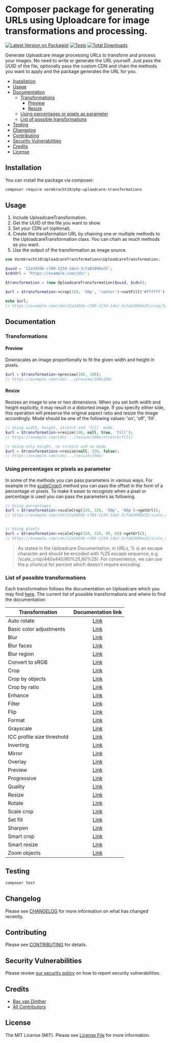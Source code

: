 # Composer package for generating URLs using Uploadcare for image transformations and processing.

[![Latest Version on Packagist](https://img.shields.io/packagist/v/vormkracht10/php-uploadcare-transformations.svg?style=flat-square)](https://packagist.org/packages/vormkracht10/php-uploadcare-transformations)
[![Tests](https://github.com/vormkracht10/php-uploadcare-transformations/actions/workflows/run-tests.yml/badge.svg?branch=main)](https://github.com/vormkracht10/php-uploadcare-transformations/actions/workflows/run-tests.yml)
[![Total Downloads](https://img.shields.io/packagist/dt/vormkracht10/php-uploadcare-transformations.svg?style=flat-square)](https://packagist.org/packages/vormkracht10/php-uploadcare-transformations)

Generate Uploadcare image processing URLs to transform and process your images. No need to write or generate the URL yourself. Just pass the UUID of the file, optionally pass the custom CDN and chain the methods you want to apply and the package generates the URL for you.

- [Installation](#installation)
- [Usage](#usage)
- [Documentation](#documentation)
  * [Transformations](#transformations)
    + [Preview](#preview)
    + [Resize](#resize)
  * [Using percentages or pixels as parameter](#using-percentages-or-pixels-as-parameter)
  * [List of possible transformations](#list-of-possible-transformations)
- [Testing](#testing)
- [Changelog](#changelog)
- [Contributing](#contributing)
- [Security Vulnerabilities](#security-vulnerabilities)
- [Credits](#credits)
- [License](#license)

## Installation

You can install the package via composer:

```bash
composer require vormkracht10/php-uploadcare-transformations
```

## Usage

<ol>
    <li>
        Include UploadcareTransformation.
    </li>
     <li>
        Get the UUID of the file you want to show.
    </li>
     <li>
        Set your CDN url (optional).
    </li>
     <li>
        Create the transformation URL by chaining one or multiple methods to the UploadcareTransformation class. You can chain as much methods as you want. 
    </li>
    <li>Use the output of the transformation as image source.</li>
</ol>

```php
use Vormkracht10\UploadcareTransformations\UploadcareTransformation;

$uuid = '12a3456b-c789-1234-1de2-3cfa83096e25';
$cdnUrl = 'https://example.com/cdn/';

$transformation = (new UploadcareTransformation($uuid, $cdn));

$url = $transformation->crop(320, '50p', 'center')->setFill('#ffffff')->getUrl();

echo $url;
// https://example.com/cdn/12a3456b-c789-1234-1de2-3cfa83096e25/crop/320x50p/center/set_fill/#ffffff
```

## Documentation

### Transformations

#### Preview
Downscales an image proportionally to fit the given width and height in pixels.
```php
$url = $transformation->preview(100, 100);
// https://example.com/cdn/.../preview/100x100/
```

#### Resize
Resizes an image to one or two dimensions. When you set both width and height explicitly, it may result in a distorted image. If you specify either side, this operation will preserve the original aspect ratio and resize the image accordingly. Mode should be one of the following values: 'on', 'off', 'fill'.

```php
// Using width, height, stretch and 'fill' mode. 
$url = $transformation->resize(100, null, true, 'fill');
// https://example.com/cdn/.../resize/100x/stretch/fill/

// Using only height, no stretch and no mode. 
$url = $transformations->resize(null, 250, false);
// https://example.com/cdn/.../resize/250x/
```

### Using percentages or pixels as parameter
In some of the methods you can pass parameters in various ways. For example in the [scaleCrop()](/src/Transformations/ScaleCrop.php) method you can pass the offset in the form of a percentage or pixels. To make it easer to recognize when a pixel or percentage is used you can pass the parameters as following.

```php
// Using percentages
$url = $transformation->scaleCrop(320, 320, '50p', '60p')->getUrl();
// https://example.com/cdn/12a3456b-c789-1234-1de2-3cfa83096e25/scale_crop/320x320/50px60p/


// Using pixels
$url = $transformation->scaleCrop(320, 320, 50, 60)->getUrl();
// https://example.com/cdn/12a3456b-c789-1234-1de2-3cfa83096e25/scale_crop/320x320/50x60/
```

>As stated in the Uploadcare Documentation, in URLs, % is an escape character and should be encoded with %25 escape sequence, e.g. /scale_crop/440x440/80%25,80%25/. For convenience, we can use the p shortcut for percent which doesn't require encoding.

### List of possible transformations
Each transformation follows the documentation on Uploadcare which you may find <a href="https://uploadcare.com/docs/">here</a>. 
The current list of possible transformations and where to find the documentation:

| Transformation        | Documentation link           |
| ------------- |:-------------:|
| Auto rotate      | <a target="_blank" href="https://uploadcare.com/docs/transformations/image/rotate-flip/#operation-autorotate">Link</a> |
| Basic color adjustments      | <a target="_blank" href="https://uploadcare.com/docs/transformations/image/colors/#image-colors-operations">Link</a>      |
| Blur | <a target="_blank" href="https://uploadcare.com/docs/transformations/image/blur-sharpen/#operation-blur">Link</a>      |
| Blur faces | <a target="_blank" href="https://uploadcare.com/docs/transformations/image/blur-sharpen/#operation-blur-region-faces">Link</a>      |
| Blur region | <a target="_blank" href="https://uploadcare.com/docs/transformations/image/blur-sharpen/#operation-blur-region">Link</a>      |
| Convert to sRGB | <a target="_blank" href="https://uploadcare.com/docs/transformations/image/colors/#operation-srgb">Link</a>      |
| Crop | <a target="_blank" href="https://uploadcare.com/docs/transformations/image/resize-crop/#operation-crop">Link</a>      |
| Crop by objects | <a target="_blank" href="https://uploadcare.com/docs/transformations/image/resize-crop/#operation-crop-tags">Link</a>      |
| Crop by ratio | <a target="_blank" href="https://uploadcare.com/docs/transformations/image/resize-crop/#operation-crop-aspect-ratio">Link</a>      |
| Enhance | <a target="_blank" href="https://uploadcare.com/docs/transformations/image/colors/#operation-enhance">Link</a>      |
| Filter | <a target="_blank" href="https://uploadcare.com/docs/transformations/image/colors/#operation-filter">Link</a>      |
| Flip | <a target="_blank" href="https://uploadcare.com/docs/transformations/image/colors/#operation-flip">Link</a>      |
| Format | <a target="_blank" href="https://uploadcare.com/docs/transformations/image/compression/#operation-format">Link</a>      |
| Grayscale | <a target="_blank" href="https://uploadcare.com/docs/transformations/image/colors/#operation-grayscale">Link</a>      |
| ICC profile size threshold | <a target="_blank" href="https://uploadcare.com/docs/transformations/image/colors/#operation-max-icc-size">Link</a>      |
| Inverting | <a target="_blank" href="https://uploadcare.com/docs/transformations/image/colors/#operation-inverting">Link</a>      |
| Mirror | <a target="_blank" href="https://uploadcare.com/docs/transformations/image/colors/#operation-mirror">Link</a>      |
| Overlay | <a target="_blank" href="https://uploadcare.com/docs/transformations/image/colors/#operation-overlay">Link</a>      |
| Preview | <a target="_blank" href="https://uploadcare.com/docs/transformations/image/resize-crop/#operation-preview">Link</a>      |
| Progressive | <a target="_blank" href="https://uploadcare.com/docs/transformations/image/compression/#operation-progressive">Link</a>      |
| Quality | <a target="_blank" href="https://uploadcare.com/docs/transformations/image/compression/#operation-quality">Link</a>      |
| Resize | <a target="_blank" href="https://uploadcare.com/docs/transformations/image/resize-crop/#operation-resize">Link</a>      |
| Rotate | <a target="_blank" href="https://uploadcare.com/docs/transformations/image/colors/#operation-rotate">Link</a>      |
| Scale crop | <a target="_blank" href="https://uploadcare.com/docs/transformations/image/resize-crop/#operation-scale-crop">Link</a>      |
| Set fill | <a target="_blank" href="https://uploadcare.com/docs/transformations/image/resize-crop/#operation-setfill">Link</a>      |
| Sharpen | <a target="_blank" href="https://uploadcare.com/docs/transformations/image/colors/#operation-sharpen">Link</a>      |
| Smart crop | <a target="_blank" href="https://uploadcare.com/docs/transformations/image/resize-crop/#operation-smart-crop">Link</a>      |
| Smart resize | <a target="_blank" href="https://uploadcare.com/docs/transformations/image/resize-crop/#operation-smart-resize">Link</a>      |
| Zoom objects | <a target="_blank" href="https://uploadcare.com/docs/transformations/image/resize-crop/#operation-zoom-objects">Link</a>      |

## Testing

```bash
composer test
```

## Changelog

Please see [CHANGELOG](CHANGELOG.md) for more information on what has changed recently.

## Contributing

Please see [CONTRIBUTING](.github/CONTRIBUTING.md) for details.

## Security Vulnerabilities

Please review [our security policy](../../security/policy) on how to report security vulnerabilities.

## Credits

-   [Bas van Dinther](https://github.com/baspa)
-   [All Contributors](../../contributors)

## License

The MIT License (MIT). Please see [License File](LICENSE.md) for more information.
